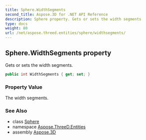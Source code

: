 ```yaml
---
title: Sphere.WidthSegments
second_title: Aspose.3D for .NET API Reference
description: Sphere property. Gets or sets the width segments
type: docs
weight: 80
url: /net/aspose.threed.entities/sphere/widthsegments/
---
```

## Sphere.WidthSegments property

Gets or sets the width segments.

```csharp
public int WidthSegments { get; set; }
```

### Property Value

The width segments.

### See Also

* class [Sphere](../)
* namespace [Aspose.ThreeD.Entities](../../sphere/)
* assembly [Aspose.3D](../../../)


